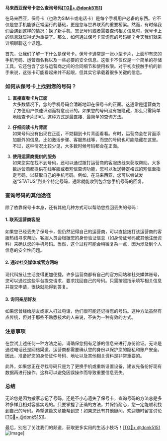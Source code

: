 **马来西亚保号卡怎么查询号码[[TG💪+ @donk5151](https://t.me/s/donk5151)]**

在马来西亚，保号卡（也称为SIM卡或电话卡）是每个手机用户必备的东西。它不仅是您手机能够正常运行的基础，更是您与世界联系的重要桥梁。然而，有时候我们会遇到这样的情况：换了新手机、忘记号码或者需要查询相关信息时，保号卡上的信息就显得尤为重要了。那么，如何通过保号卡查询您的号码呢？今天我们就来详细聊聊这个话题。

首先，让我们了解一下什么是保号卡。保号卡通常是一张小型卡片，上面印有您的手机号码、运营商名称以及一些必要的安全信息。这张卡不仅仅是一个简单的存储工具，它还包含了您与运营商之间的合同细节和使用权限。对于初次接触手机的新手来说，这张卡可能看起来并不起眼，但其实它承载着很多关键的信息。

### 如何从保号卡上找到您的号码？

1. **直接查看卡片正面**  
   大多数情况下，您的手机号码会清晰地印在保号卡的正面。这通常是运营商为了方便用户快速识别而特意设计的。如果您的号码没有被隐藏，那么只需简单地检查卡片即可。这种方式是最直接、最简单的查询方法。

2. **仔细阅读卡片背面**  
   如果号码没有出现在正面，不妨翻到卡片背面看看。有时，运营商会在背面添加额外的信息，比如激活步骤、客服热线等，而您的号码也可能隐藏在这里。不过，这种情况比较少见，大多数时候号码都会在正面。

3. **使用运营商提供的服务**  
   如果您实在找不到号码，还可以通过拨打运营商的客服热线来获取帮助。大多数运营商都提供在线客服或者短信查询功能，您可以发送特定格式的短信至指定号码，以获取自己的手机号码。例如，在马来西亚，您可以尝试发送“STATUS”到某个特定号码，通常就能收到包含您手机号码的回复。

### 查询号码的其他途径

除了依靠保号卡本身，还有其他几种方式可以帮助您找回丢失的号码：

#### 1. **联系运营商客服**
   如果您已经丢失了保号卡，但仍然记得自己的运营商，可以直接拨打该运营商的客服热线寻求帮助。客服人员会根据您的身份验证信息（如身份证号码或其他注册资料）来确认您的手机号码。当然，这个过程可能会稍微复杂一点，因为涉及到个人信息的安全性问题。

#### 2. **通过社交媒体或官方网站**
   现代科技让生活变得更加便捷。许多运营商都有自己的官方网站和社交媒体账号，您可以通过这些平台提交请求，要求找回自己的号码。只需按照指示填写相关信息并提交申请，很快就能得到答复。

#### 3. **询问亲朋好友**
   如果您曾经给朋友或家人打过电话，他们很可能还记得您的号码。这种方法虽然有点传统，但对于那些不熟悉技术的人来说，不失为一种有效的方式。

### 注意事项

在尝试上述任何一种方法之前，请确保您拥有足够的信息来进行身份验证。无论是通过电话还是网络渠道，运营商都需要确认您的身份以保护您的隐私和账户安全。因此，准备好您的身份证件号码、地址以及其他相关资料是非常重要的。

此外，如果您正在寻找号码只是为了更换手机或重新设置设备，建议先备份好现有数据再进行操作。这样可以避免因误操作而导致重要信息丢失。

### 总结

无论您是因为搬家忘记了号码，还是不小心遗失了保号卡，查询号码的方法总是多种多样且相对容易实现的。只要掌握了正确的方法，并保持耐心，您一定能顺利找到自己的号码。希望这篇文章能帮到您！如果您还有其他疑问，欢迎随时留言讨论[[TG💪+ @donk5151](https://t.me/s/donk5151)]。

最后，别忘了关注我们的频道，获取更多实用的生活小技巧！[[TG💪+ @donk5151](https://t.me/s/donk5151) ![Image](https://i.postimg.cc/rwNCRYN7/Snipaste-2025-04-30-17-27-05.png)]